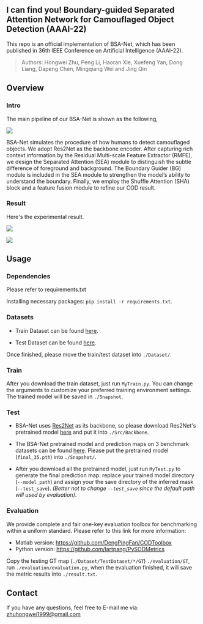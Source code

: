 ## I can find you! Boundary-guided Separated Attention Network for Camouflaged Object Detection (AAAI-22)

This repo is an official implementation of BSA-Net,  which has been published in 36th IEEE Conference on Artificial Intelligence (AAAI-22).

>Authors: Hongwei Zhu, Peng Li, Haoran Xie, Xuefeng Yan, Dong Liang, Dapeng Chen, Mingqiang Wei and Jing Qin

## Overview

### Intro

The main pipeline of our BSA-Net is shown as the following,

![](https://github.com/zhuhongwei1999/BSA-Net/blob/master/figure/pipeline.png)

BSA-Net simulates the procedure of how humans to detect camouflaged objects. We adopt Res2Net as the backbone encoder. After capturing rich context information by the Residual Multi-scale Feature Extractor (RMFE), we design the Separated Attention (SEA) module to distinguish the subtle difference of foreground and background. The Boundary Guider (BG) module is included in the SEA module to strengthen the model’s ability to understand the boundary. Finally, we employ the Shuffle Attention (SHA) block and a feature fusion module to refine our COD result.

### Result

Here's the experimental result.

![](https://github.com/zhuhongwei1999/BSA-Net/blob/master/figure/quant-result.png)

![](https://github.com/zhuhongwei1999/BSA-Net/blob/master/figure/visual-result.png)

## Usage

### Dependencies

Please refer to requirements.txt

Installing necessary packages: `pip install -r requirements.txt`.

### Datasets

* Train Dataset can be found [here](https://drive.google.com/file/d/1D9bf1KeeCJsxxri6d2qAC7z6O1X_fxpt/view).

* Test Dataset can be found [here](https://drive.google.com/file/d/1QEGnP9O7HbN_2tH999O3HRIsErIVYalx/view).

Once finished, please move the train/test dataset into `./Dataset/`.

### Train

After you download the train dataset, just run `MyTrain.py`. You can change the arguments to customize your preferred training environment settings. The trained model will be saved in `./Snapshot`.

### Test

* BSA-Net uses [Res2Net](https://arxiv.org/abs/1904.01169) as its backbone, so please download Res2Net's pretrained model [here](https://shanghuagao.oss-cn-beijing.aliyuncs.com/res2net/res2net50_v1b_26w_4s-3cf99910.pth) and put it into `./Src/Backbone`.

* The BSA-Net pretrained model and prediction maps on 3 benchmark datasets can be found [here](https://drive.google.com/drive/folders/18Z16W73PxZoapJqWmwq-LDfV4NIIqNlG). Please put the pretrained model (`final_35.pth`) into `./Snapshot/`.

- After you download all the pretrained model, just run `MyTest.py` to generate the final prediction map: replace your trained model directory (`--model_path`) and assign your the save directory of the inferred mask (`--test_save`). *(Better not to change `--test_save` since the default path will used by evaluation)*.

### Evaluation

We provide complete and fair one-key evaluation toolbox for benchmarking within a uniform standard. Please refer to this link for more information: 

* Matlab version: https://github.com/DengPingFan/CODToolbox 
* Python version: https://github.com/lartpang/PySODMetrics

Copy the testing GT map (`./Dataset/TestDataset/*/GT`) `./evaluation/GT`, run `./evaluation/evaluation.py`, when the evaluation finished, it will save the metric results into `./result.txt`.

## Contact

If you have any questions, feel free to E-mail me via: zhuhongwei1999@gmail.com
